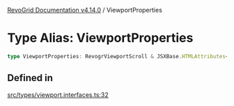 [RevoGrid Documentation v4.14.0](README.md) / ViewportProperties

# Type Alias: ViewportProperties

```ts
type ViewportProperties: RevogrViewportScroll & JSXBase.HTMLAttributes<HTMLRevogrViewportScrollElement>;
```

## Defined in

[src/types/viewport.interfaces.ts:32](https://github.com/revolist/revogrid/blob/2b1eda543a592a83efe8431f6a1b419eb9a6f193/src/types/viewport.interfaces.ts#L32)
